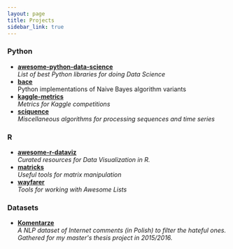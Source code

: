 ```yaml
---
layout: page
title: Projects
sidebar_link: true
---
```


### Python
* [**awesome-python-data-science**](https://krzjoa.github.io/awesome-python-data-science)
<br>_List of best Python libraries for doing Data Science_
* [**bace**](https://github.com/krzjoa/bace)
<br>Python implementations of Naive Bayes algorithm variants
* [**kaggle-metrics**](https://github.com/krzjoa/kaggle-metrics)
<br>_Metrics for Kaggle competitions_
* [**sciquence**](https://github.com/krzjoa/sciquence)
<br>_Miscellaneous algorithms for processing sequences and time series_

### R
* [**awesome-r-dataviz**](https://krzjoa.github.io/awesome-r-dataviz)
<br>_Curated resources for Data Visualization in R._
* [**matricks**](https://github.com/krzjoa/matricks)
<br>_Useful tools for matrix manipulation_
* [**wayfarer**](https://krzjoa.github.io/wayfarer)
<br>_Tools for working with Awesome Lists_

### Datasets
* [**Komentarze**](https://github.com/krzjoa/Komentarze)
<br>_A NLP dataset of Internet comments (in Polish) to filter the hateful ones. 
<br>Gathered for my master's thesis project in 2015/2016._
